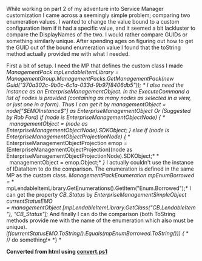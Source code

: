﻿While working on part 2 of my adventure into Service Manager
customization I came across a seemingly simple problem; comparing two
enumeration values. I wanted to change the value bound to a custom
configuration item if it had a specific value, and it seemed a bit
lackluster to compare the DisplayNames of the two. I would rather
compare GUIDs or something similarly unique.
After spending ages on figuring out how to get the GUID out of the bound
enumeration value I found that the toString method actually provided me
with what I needed.

First a bit of setup. I need the MP that defines the custom class I
made
*ManagementPack mpLendableItemLibrary =
ManagementGroup.ManagementPacks.GetManagementPack(new
Guid(\"370a302c-9b0c-6c1a-033d-9b97f8406db5\")); *
I also need the instance as an EnterpriseManagementObject. In the
ExecuteCommand a list of nodes is provided (containing as many nodes as
selected in a view, or just one in a form). Thus I can get it by
*managementObject = node\[\"\$EMOInstance\$\"\] as
EnterpriseManagementObject*
Or (Suggested by Rob Ford)
*if (node is EnterpriseManagementObjectNode)*
*{*
*    managementObject = (node as
EnterpriseManagementObjectNode).SDKObject;*
*}*
*else if (node is EnterpriseManagementObjectProjectionNode)*
*{*
*    EnterpriseManagementObjectProjection emop =
(EnterpriseManagementObjectProjection)(node as
EnterpriseManagementObjectProjectionNode).SDKObject;*
*    managementObject = emop.Object;*
*}*
I actually couldn\'t use the instance of IDataItem to do the comparison.
The enumeration is defined in the same MP as the custom class.
*ManagementPackEnumeration mpEnumBorrowed =*
*   
mpLendableItemLibrary.GetEnumerations().GetItem(\"Enum.Borrowed\");*
I can get the property *CB\_Status* by
*EnterpriseManagementSimpleObject currentStatusEMO
= managementObject \[mpLendableItemLibrary.GetClass(\"CB.LendableItem\"),
\"CB\_Status\"\];*
And finally I can do the comparison (both ToString methods provide me
with the name of the enumeration which also must be unique).
*if(currentStatusEMO.ToString().Equals(mpEnumBorrowed.ToString()))*
*{*
*    // do something!*
*} *

**Converted from html using [convert.ps1](https://github.com/spaelling/Blog/blob/master/convert.ps1)**

